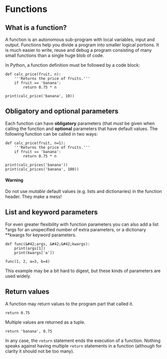 
# Functions

## What is a function?

A function is an autonomous sub-program with local variables, input and output. Functions help you divide a program into smaller logical portions. It is much easier to write, reuse and debug a program consisting of many small functions than a single huge blob of code.

In Python, a function definition must be followed by a code block:

    def calc_price(fruit, n):	
        '''Returns the price of fruits.'''
        if fruit == 'banana':
            return 0.75 * n

    print(calc_price('banana', 10))


## Obligatory and optional parameters

Each function can have **obligatory** parameters (that *must* be given when calling the function and **optional** parameters that have default values. The following function can be called in two ways:

    def calc_price(fruit, n=1): 
        '''Returns the price of fruits.'''
        if fruit == 'banana':
            return 0.75 * n

    print(calc_prices('banana'))
    print(calc_prices('banana', 100))

#### Warning

Do not use *mutable* default values (e.g. lists and dictionaries) in the function header. They make a mess!

## List and keyword parameters

For even greater flexibility with function parameters you can also add a list &#42;args for an unspecified number of extra parameters, or a dictionary &#42;&#42;kwargs for keyword parameters. 

    def func(&#42;args, &#42;&#42;kwargs):
        print(args[1])
        print(kwargs['a'])

    func(1, 2, a=3, b=4)

This example may be a bit hard to digest, but these kinds of parameters are used widely.

## Return values

A function may return values to the program part that called it. 

    return 0.75

Multiple values are returned as a tuple. 

    return 'banana', 0.75

In any case, the `return` statement ends the execution of a function. Nothing speaks against having multiple `return` statements in a function (although for clarity it should not be too many).

